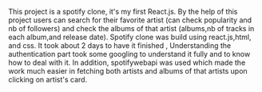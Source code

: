 This project is a spotify clone, it's my first React.js.
By the help of this project users can search for their favorite artist (can check popularity and nb of followers) 
and check the albums of that artist (albums,nb of tracks in each album,and release date).
Spotify clone was build using react.js,html, and css. It took about 2 days to have it finished , Understanding the authentication part took some googling to 
understand it fully and to know how to deal with it. In addition, spotifywebapi was used which made the work much easier in fetching both artists and albums
 of that artists upon clicking on artist's card.

